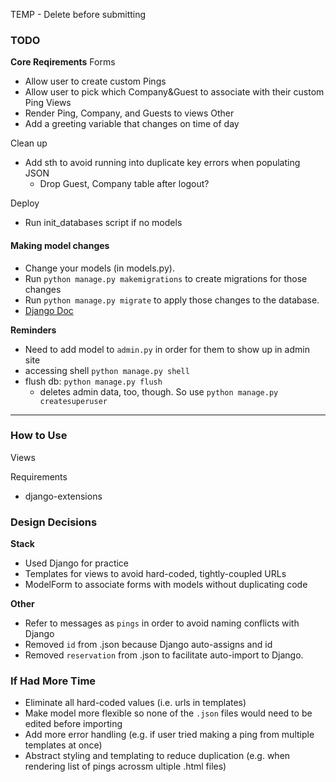 TEMP - Delete before submitting

### TODO
**Core Reqirements**
Forms
- Allow user to create custom Pings
- Allow user to pick which Company&Guest to associate with their custom Ping
Views
- Render Ping, Company, and Guests to views
Other
- Add a greeting variable that changes on time of day

Clean up
- Add sth to avoid running into duplicate key errors when populating JSON
    - Drop Guest, Company table after logout?
  
Deploy
- Run init_databases script if no models

#### Making model changes 

- Change your models (in models.py).
- Run `python manage.py makemigrations` to create migrations for those changes
- Run `python manage.py migrate` to apply those changes to the database.
- [Django Doc](https://docs.djangoproject.com/en/2.2/intro/tutorial02/)


**Reminders**
- Need to add model to `admin.py` in order for them to show up in admin site
- accessing shell `python manage.py shell`
- flush db: `python manage.py flush`
    - deletes admin data, too, though. So use `python manage.py createsuperuser`

---
### How to Use
Views

Requirements
- django-extensions

### Design Decisions
**Stack**
- Used Django for practice
- Templates for views to avoid hard-coded, tightly-coupled URLs
- ModelForm to associate forms with models without duplicating code

**Other**
- Refer to messages as `pings` in order to avoid naming conflicts with Django
- Removed `id` from .json because Django auto-assigns and id
- Removed `reservation` from .json to facilitate auto-import to Django.

### If Had More Time
- Eliminate all hard-coded values (i.e. urls in templates)
- Make model more flexible so none of the `.json` files would need to be edited before importing
- Add more error handling (e.g. if user tried making a ping from multiple templates at once)
- Abstract styling and templating to reduce duplication (e.g. when rendering list of pings acrossm ultiple .html files)
